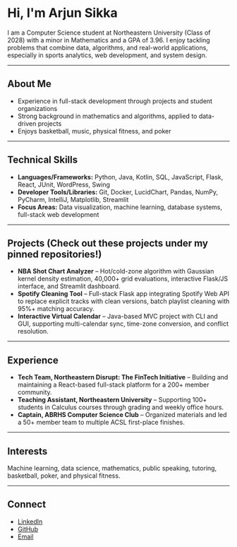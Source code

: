 # Hi, I'm Arjun Sikka

I am a Computer Science student at Northeastern University (Class of 2028) with a minor in Mathematics and a GPA of 3.96. I enjoy tackling problems that combine data, algorithms, and real-world applications, especially in sports analytics, web development, and system design.

---

## About Me
- Experience in full-stack development through projects and student organizations
- Strong background in mathematics and algorithms, applied to data-driven projects
- Enjoys basketball, music, physical fitness, and poker

---

## Technical Skills
- **Languages/Frameworks:** Python, Java, Kotlin, SQL, JavaScript, Flask, React, JUnit, WordPress, Swing  
- **Developer Tools/Libraries:** Git, Docker, LucidChart, Pandas, NumPy, PyCharm, IntelliJ, Matplotlib, Streamlit  
- **Focus Areas:** Data visualization, machine learning, database systems, full-stack web development  

---

## Projects (Check out these projects under my pinned repositories!)
- **NBA Shot Chart Analyzer** – Hot/cold-zone algorithm with Gaussian kernel density estimation, 40,000+ grid evaluations, interactive Flask/JS interface, and Streamlit dashboard.  
- **Spotify Cleaning Tool** – Full-stack Flask app integrating Spotify Web API to replace explicit tracks with clean versions, batch playlist cleaning with 95%+ matching accuracy.  
- **Interactive Virtual Calendar** – Java-based MVC project with CLI and GUI, supporting multi-calendar sync, time-zone conversion, and conflict resolution.  

---

## Experience
- **Tech Team, Northeastern Disrupt: The FinTech Initiative** – Building and maintaining a React-based full-stack platform for a 200+ member community.  
- **Teaching Assistant, Northeastern University** – Supporting 100+ students in Calculus courses through grading and weekly office hours.  
- **Captain, ABRHS Computer Science Club** – Organized materials and led a 50+ member team to multiple ACSL first-place finishes.  

---

## Interests
Machine learning, data science, mathematics, public speaking, tutoring, basketball, poker, and physical fitness.  

---

## Connect
- [LinkedIn](https://www.linkedin.com/in/arjun-sikka-06083a201/)  
- [GitHub](https://github.com/arjun52)  
- [Email](mailto:sikka.ar@northeastern.edu)  
